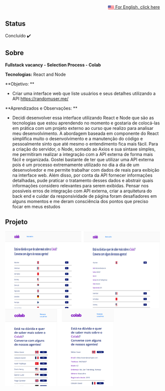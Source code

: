 <p align="right"><a href="README.md"><img src="img/us-flag.png" height="20" align="center">  For English, click here </a></p>

## Status 
Concluído :heavy_check_mark: 

## Sobre
**Fullstack vacancy - Selection Process - Colab** 

**Tecnologias:** React and Node

**Objetivo: **
- Criar uma interface web que liste usuários e seus detalhes utilizando a API https://randomuser.me/

**Aprendizados e Observações: **
- Decidi desenvolver essa interface utilizando React e Node que são as tecnologias que estou aprendendo no momento e gostaria de colocá-las em prática com um projeto externo ao curso que realizo para analisar meu desenvolvimento.
A abordagem baseada em componente do React simplifica muito o desenvolvimento e a manutenção do código e pessoalmente sinto que até mesmo o entendimento fica mais fácil.
Para a criação do servidor, o Node, somado ao Axios e sua sintaxe simples, me permitiram realizar a integração com a API externa de forma mais fácil e organizada.
Gostei bastante de ter que utilizar uma API externa pois é um processo extremamente utilizado no dia a dia de um desenvolvedor e me permite trabalhar com dados de reais para exibição na interface web. Além disso, por conta da API fornecer informações detalhadas, pude praticar o tratamento desses dados e abstrair quais informações considero relevantes para serem exibidas.
Pensar nos possíveis erros de integração com API externa, criar a arquitetura do back end e  cuidar da responsividade de página foram desafiadores em alguns momentos e me deram consciência dos pontos que preciso focar em meus estudos

## Projeto

<img src="/img/web.png" height="250"/>
<br/>
<img src="/img/mobile.png" height="250"/>








